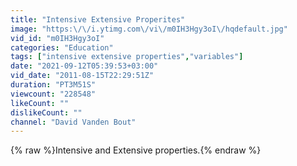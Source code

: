 ```yaml
---
title: "Intensive Extensive Properites"
image: "https:\/\/i.ytimg.com\/vi\/m0IH3Hgy3oI\/hqdefault.jpg"
vid_id: "m0IH3Hgy3oI"
categories: "Education"
tags: ["intensive extensive properties","variables"]
date: "2021-09-12T05:39:53+03:00"
vid_date: "2011-08-15T22:29:51Z"
duration: "PT3M51S"
viewcount: "228548"
likeCount: ""
dislikeCount: ""
channel: "David Vanden Bout"
---
```

{% raw %}Intensive and Extensive properties.{% endraw %}
